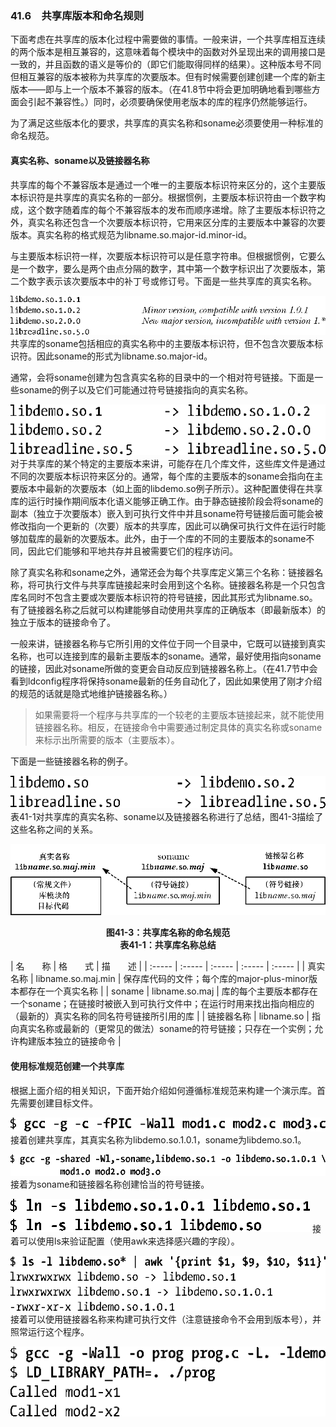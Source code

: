 ### 41.6　共享库版本和命名规则

下面考虑在共享库的版本化过程中需要做的事情。一般来讲，一个共享库相互连续的两个版本是相互兼容的，这意味着每个模块中的函数对外呈现出来的调用接口是一致的，并且函数的语义是等价的（即它们能取得同样的结果）。这种版本号不同但相互兼容的版本被称为共享库的次要版本。但有时候需要创建创建一个库的新主版本——即与上一个版本不兼容的版本。（在41.8节中将会更加明确地看到哪些方面会引起不兼容性。）同时，必须要确保使用老版本的库的程序仍然能够运行。

为了满足这些版本化的要求，共享库的真实名称和soname必须要使用一种标准的命名规范。

#### 真实名称、soname以及链接器名称

共享库的每个不兼容版本是通过一个唯一的主要版本标识符来区分的，这个主要版本标识符是共享库的真实名称的一部分。根据惯例，主要版本标识符由一个数字构成，这个数字随着库的每个不兼容版本的发布而顺序递增。除了主要版本标识符之外，真实名称还包含一个次要版本标识符，它用来区分库的主要版本中兼容的次要版本。真实名称的格式规范为libname.so.major-id.minor-id。

与主要版本标识符一样，次要版本标识符可以是任意字符串。但根据惯例，它要么是一个数字，要么是两个由点分隔的数字，其中第一个数字标识出了次要版本，第二个数字表示该次要版本中的补丁号或修订号。下面是一些共享库的真实名称。



![1044.png](../images/1044.png)
共享库的soname包括相应的真实名称中的主要版本标识符，但不包含次要版本标识符。因此soname的形式为libname.so.major-id。

通常，会将soname创建为包含真实名称的目录中的一个相对符号链接。下面是一些soname的例子以及它们可能通过符号链接指向的真实名称。



![1045.png](../images/1045.png)
对于共享库的某个特定的主要版本来讲，可能存在几个库文件，这些库文件是通过不同的次要版本标识符来区分的。通常，每个库的主要版本的soname会指向在主要版本中最新的次要版本（如上面的libdemo.so例子所示）。这种配置使得在共享库的运行时操作期间版本化语义能够正确工作。由于静态链接阶段会将soname的副本（独立于次要版本）嵌入到可执行文件中并且soname符号链接后面可能会被修改指向一个更新的（次要）版本的共享库，因此可以确保可执行文件在运行时能够加载库的最新的次要版本。此外，由于一个库的不同的主要版本的soname不同，因此它们能够和平地共存并且被需要它们的程序访问。

除了真实名称和soname之外，通常还会为每个共享库定义第三个名称：链接器名称，将可执行文件与共享库链接起来时会用到这个名称。链接器名称是一个只包含库名同时不包含主要或次要版本标识符的符号链接，因此其形式为libname.so。有了链接器名称之后就可以构建能够自动使用共享库的正确版本（即最新版本）的独立于版本的链接命令了。

一般来讲，链接器名称与它所引用的文件位于同一个目录中，它既可以链接到真实名称，也可以连接到库的最新主要版本的soname。通常，最好使用指向soname的链接，因此对soname所做的变更会自动反应到链接器名称上。（在41.7节中会看到ldconfig程序将保持soname最新的任务自动化了，因此如果使用了刚才介绍的规范的话就是隐式地维护链接器名称。）

> 如果需要将一个程序与共享库的一个较老的主要版本链接起来，就不能使用链接器名称。相反，在链接命令中需要通过制定具体的真实名称或soname来标示出所需要的版本（主要版本）。

下面是一些链接器名称的例子。



![1046.png](../images/1046.png)
表41-1对共享库的真实名称、soname以及链接器名称进行了总结，图41-3描绘了这些名称之间的关系。

![1047.png](../images/1047.png)
<center class="my_markdown"><b class="my_markdown">图41-3：共享库名称的命名规范</b></center>

<center class="my_markdown"><b class="my_markdown">表41-1：共享库名称总结</b></center>

| 名　　称 | 格　　式 | 描　　述 |
| :-----  | :-----  | :-----  | :-----  | :-----  |
| 真实名称 | libname.so.maj.min | 保存库代码的文件；每个库的major-plus-minor版本都存在一个真实名称 |
| soname | libname.so.maj | 库的每个主要版本都存在一个soname；在链接时被嵌入到可执行文件中；在运行时用来找出指向相应的（最新的）真实名称的同名符号链接所引用的库 |
| 链接器名称 | libname.so | 指向真实名称或最新的（更常见的做法）soname的符号链接；只存在一个实例；允许构建版本独立的链接命令 |

#### 使用标准规范创建一个共享库

根据上面介绍的相关知识，下面开始介绍如何遵循标准规范来构建一个演示库。首先需要创建目标文件。



![1048.png](../images/1048.png)
接着创建共享库，其真实名称为libdemo.so.1.0.1，soname为libdemo.so.1。



![1049.png](../images/1049.png)
接着为soname和链接器名称创建恰当的符号链接。



![1050.png](../images/1050.png)
接着可以使用ls来验证配置（使用awk来选择感兴趣的字段）。



![1051.png](../images/1051.png)
接着可以使用链接器名称来构建可执行文件（注意链接命令不会用到版本号），并照常运行这个程序。



![1052.png](../images/1052.png)

